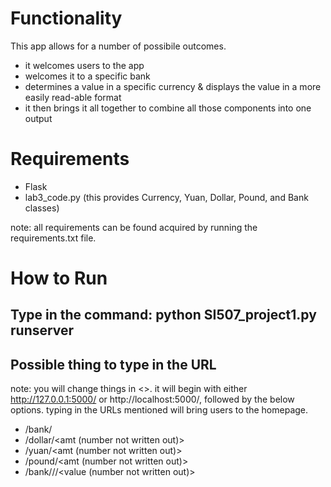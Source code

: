 # Functionality

This app allows for a number of possibile outcomes. 

* it welcomes users to the app
* welcomes it to a specific bank
* determines a value in a specific currency & displays the value in a more easily read-able format
* it then brings it all together to combine all those components into one output





# Requirements
* Flask
* lab3_code.py (this provides Currency, Yuan, Dollar, Pound, and Bank classes)

note: all requirements can be found acquired by running the requirements.txt file.




# How to Run

## Type in the command: python SI507_project1.py runserver

## Possible thing to type in the URL

note: you will change things in <>. it will begin with either http://127.0.0.1:5000/ or http://localhost:5000/, followed by the below options. typing in the URLs mentioned will bring users to the homepage.

* /bank/<name of bank>
* /dollar/<amt (number not written out)>
* /yuan/<amt (number not written out)>
* /pound/<amt (number not written out)>
* /bank/<name>/<currency>/<value (number not written out)>
